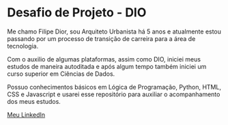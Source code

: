 <h1>Desafio de Projeto - DIO</h1>

<p>Me chamo Filipe Dior, sou Arquiteto Urbanista há 5 anos e atualmente estou passando por um processo de transição de carreira para a área de tecnologia.</p>
<p>Com o auxilio de algumas plataformas, assim como DIO, iniciei meus estudos de maneira autoditada e após algum tempo também iniciei um curso superior em Ciências de Dados.</p>
<p>Possuo conhecimentos básicos em Lógica de Programação, Python, HTML, CSS e Javascript e usarei esse repositório para auxiliar o acompanhamento dos meus estudos.</p>

[Meu LinkedIn](https://www.linkedin.com/in/filipearievilo/)
